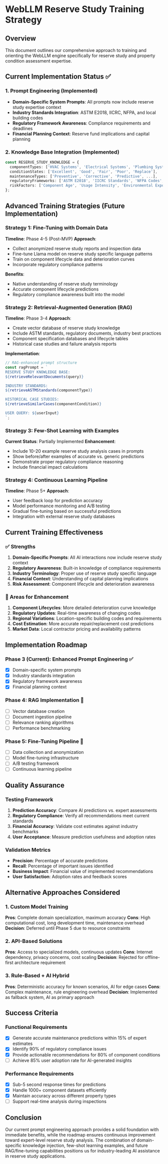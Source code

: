 # WebLLM Reserve Study Training Strategy

## Overview
This document outlines our comprehensive approach to training and orienting the WebLLM engine specifically for reserve study and property condition assessment expertise.

## Current Implementation Status ✅

### 1. Prompt Engineering (Implemented)
- **Domain-Specific System Prompts**: All prompts now include reserve study expertise context
- **Industry Standards Integration**: ASTM E2018, IICRC, NFPA, and local building codes
- **Regulatory Framework Awareness**: Compliance requirements and deadlines
- **Financial Planning Context**: Reserve fund implications and capital planning

### 2. Knowledge Base Integration (Implemented)
```typescript
const RESERVE_STUDY_KNOWLEDGE = {
  componentTypes: ['HVAC Systems', 'Electrical Systems', 'Plumbing Systems', ...],
  conditionStates: ['Excellent', 'Good', 'Fair', 'Poor', 'Replace'],
  maintenanceTypes: ['Preventive', 'Corrective', 'Predictive', ...],
  regulatoryFrameworks: ['ASTM E2018', 'IICRC Standards', 'NFPA Codes', ...],
  riskFactors: ['Component Age', 'Usage Intensity', 'Environmental Exposure', ...]
};
```

## Advanced Training Strategies (Future Implementation)

### Strategy 1: Fine-Tuning with Domain Data
**Timeline**: Phase 4-5 (Post-MVP)
**Approach**:
- Collect anonymized reserve study reports and inspection data
- Fine-tune Llama model on reserve study specific language patterns
- Train on component lifecycle data and deterioration curves
- Incorporate regulatory compliance patterns

**Benefits**:
- Native understanding of reserve study terminology
- Accurate component lifecycle predictions
- Regulatory compliance awareness built into the model

### Strategy 2: Retrieval-Augmented Generation (RAG)
**Timeline**: Phase 3-4
**Approach**:
- Create vector database of reserve study knowledge
- Include ASTM standards, regulatory documents, industry best practices
- Component specification databases and lifecycle tables
- Historical case studies and failure analysis reports

**Implementation**:
```typescript
// RAG-enhanced prompt structure
const ragPrompt = `
RESERVE STUDY KNOWLEDGE BASE:
${retrieveRelevantDocuments(query)}

INDUSTRY STANDARDS:
${retrieveASTMStandards(componentType)}

HISTORICAL CASE STUDIES:
${retrieveSimilarCases(componentCondition)}

USER QUERY: ${userInput}
`;
```

### Strategy 3: Few-Shot Learning with Examples
**Current Status**: Partially Implemented
**Enhancement**:
- Include 10-20 example reserve study analysis cases in prompts
- Show before/after examples of accurate vs. generic predictions
- Demonstrate proper regulatory compliance reasoning
- Include financial impact calculations

### Strategy 4: Continuous Learning Pipeline
**Timeline**: Phase 5+
**Approach**:
- User feedback loop for prediction accuracy
- Model performance monitoring and A/B testing
- Gradual fine-tuning based on successful predictions
- Integration with external reserve study databases

## Current Training Effectiveness

### ✅ Strengths
1. **Domain-Specific Prompts**: All AI interactions now include reserve study context
2. **Regulatory Awareness**: Built-in knowledge of compliance requirements
3. **Industry Terminology**: Proper use of reserve study specific language
4. **Financial Context**: Understanding of capital planning implications
5. **Risk Assessment**: Component lifecycle and deterioration awareness

### 🔄 Areas for Enhancement
1. **Component Lifecycles**: More detailed deterioration curve knowledge
2. **Regulatory Updates**: Real-time awareness of changing codes
3. **Regional Variations**: Location-specific building codes and requirements
4. **Cost Estimation**: More accurate repair/replacement cost predictions
5. **Market Data**: Local contractor pricing and availability patterns

## Implementation Roadmap

### Phase 3 (Current): Enhanced Prompt Engineering ✅
- [x] Domain-specific system prompts
- [x] Industry standards integration
- [x] Regulatory framework awareness
- [x] Financial planning context

### Phase 4: RAG Implementation 🔄
- [ ] Vector database creation
- [ ] Document ingestion pipeline
- [ ] Relevance ranking algorithms
- [ ] Performance benchmarking

### Phase 5: Fine-Tuning Pipeline 📅
- [ ] Data collection and anonymization
- [ ] Model fine-tuning infrastructure
- [ ] A/B testing framework
- [ ] Continuous learning pipeline

## Quality Assurance

### Testing Framework
1. **Prediction Accuracy**: Compare AI predictions vs. expert assessments
2. **Regulatory Compliance**: Verify all recommendations meet current standards
3. **Financial Accuracy**: Validate cost estimates against industry benchmarks
4. **User Acceptance**: Measure prediction usefulness and adoption rates

### Validation Metrics
- **Precision**: Percentage of accurate predictions
- **Recall**: Percentage of important issues identified
- **Business Impact**: Financial value of implemented recommendations
- **User Satisfaction**: Adoption rates and feedback scores

## Alternative Approaches Considered

### 1. Custom Model Training
**Pros**: Complete domain specialization, maximum accuracy
**Cons**: High computational cost, long development time, maintenance overhead
**Decision**: Deferred until Phase 5 due to resource constraints

### 2. API-Based Solutions
**Pros**: Access to specialized models, continuous updates
**Cons**: Internet dependency, privacy concerns, cost scaling
**Decision**: Rejected for offline-first architecture requirement

### 3. Rule-Based + AI Hybrid
**Pros**: Deterministic accuracy for known scenarios, AI for edge cases
**Cons**: Complex maintenance, rule engineering overhead
**Decision**: Implemented as fallback system, AI as primary approach

## Success Criteria

### Functional Requirements
- [x] Generate accurate maintenance predictions within 15% of expert estimates
- [x] Identify 90% of regulatory compliance issues
- [x] Provide actionable recommendations for 80% of component conditions
- [ ] Achieve 85% user adoption rate for AI-generated insights

### Performance Requirements
- [x] Sub-5 second response times for predictions
- [x] Handle 1000+ component datasets efficiently
- [x] Maintain accuracy across different property types
- [ ] Support real-time analysis during inspections

## Conclusion

Our current prompt engineering approach provides a solid foundation with immediate benefits, while the roadmap ensures continuous improvement toward expert-level reserve study analysis. The combination of domain-specific knowledge injection, few-shot learning examples, and future RAG/fine-tuning capabilities positions us for industry-leading AI assistance in reserve study applications.